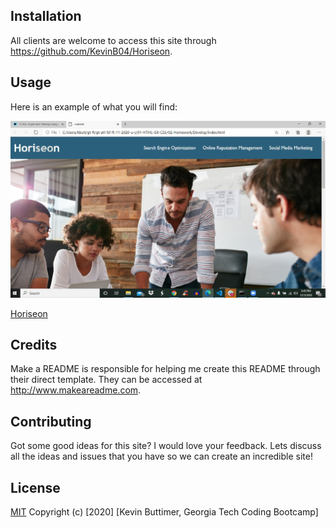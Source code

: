 
## Installation
All clients are welcome to access this site through https://github.com/KevinB04/Horiseon. 

## Usage
Here is an example of what you will find:

![horiseon-seo](/assets/screenshots/Horiseon1.jpg)

[Horiseon](https://kevinb04.github.io/horiseon-seo/)

## Credits
Make a README is responsible for helping me create this README through their direct template. They can be accessed at http://www.makeareadme.com.

## Contributing
Got some good ideas for this site? I would love your feedback. Lets discuss all the ideas and issues that you have so we can create an incredible site!

## License
[MIT](https://choosealicense.com/licenses/mit/) 
Copyright (c) [2020] [Kevin Buttimer, Georgia Tech Coding Bootcamp]
